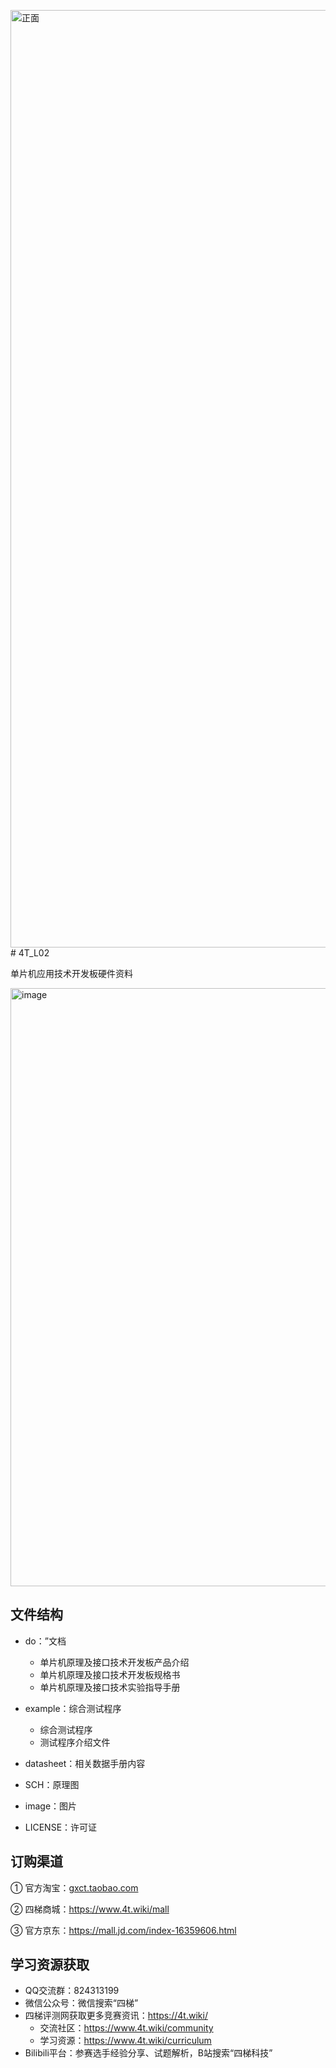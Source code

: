 <img width="2000" height="1500" alt="正面" src="https://github.com/user-attachments/assets/ddeede49-45b2-4506-ba94-06435fee1d72" /># 4T_L02

单片机应用技术开发板硬件资料

<img width="1564" height="957" alt="image" src="https://github.com/user-attachments/assets/91a0ea50-ef83-481b-8d9e-c5e21c206e64" />


## 文件结构

- do：”文档
  - 单片机原理及接口技术开发板产品介绍
  - 单片机原理及接口技术开发板规格书 
  - 单片机原理及接口技术实验指导手册
- example：综合测试程序
  - 综合测试程序
  - 测试程序介绍文件
- datasheet：相关数据手册内容
  
- SCH：原理图

- image：图片
  
- LICENSE：许可证
  

## 订购渠道

① 官方淘宝：[gxct.taobao.com]()

② 四梯商城：https://www.4t.wiki/mall

③ 官方京东：https://mall.jd.com/index-16359606.html

## 学习资源获取

- QQ交流群：824313199
- 微信公众号：微信搜索“四梯”
- 四梯评测网获取更多竞赛资讯：https://4t.wiki/
  - 交流社区：https://www.4t.wiki/community
  - 学习资源：https://www.4t.wiki/curriculum
- Bilibili平台：参赛选手经验分享、试题解析，B站搜索“四梯科技”
